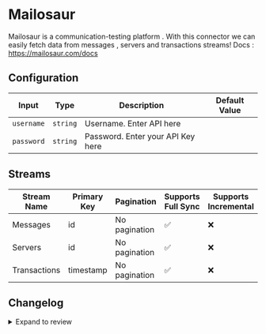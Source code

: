 # Mailosaur
Mailosaur is a communication-testing platform .
With this connector we can easily fetch data from messages , servers and transactions streams!
Docs : https://mailosaur.com/docs

## Configuration

| Input | Type | Description | Default Value |
|-------|------|-------------|---------------|
| `username` | `string` | Username. Enter API here |  |
| `password` | `string` | Password. Enter your API Key here |  |

## Streams
| Stream Name | Primary Key | Pagination | Supports Full Sync | Supports Incremental |
|-------------|-------------|------------|---------------------|----------------------|
| Messages | id | No pagination | ✅ |  ❌  |
| Servers | id | No pagination | ✅ |  ❌  |
| Transactions | timestamp | No pagination | ✅ |  ❌  |

## Changelog

<details>
  <summary>Expand to review</summary>

| Version          | Date              | Pull Request | Subject        |
|------------------|-------------------|--------------|----------------|
| 0.0.36 | 2025-10-21 | [68432](https://github.com/airbytehq/airbyte/pull/68432) | Update dependencies |
| 0.0.35 | 2025-10-14 | [67847](https://github.com/airbytehq/airbyte/pull/67847) | Update dependencies |
| 0.0.34 | 2025-10-07 | [67382](https://github.com/airbytehq/airbyte/pull/67382) | Update dependencies |
| 0.0.33 | 2025-09-30 | [66338](https://github.com/airbytehq/airbyte/pull/66338) | Update dependencies |
| 0.0.32 | 2025-09-09 | [65747](https://github.com/airbytehq/airbyte/pull/65747) | Update dependencies |
| 0.0.31 | 2025-08-23 | [65198](https://github.com/airbytehq/airbyte/pull/65198) | Update dependencies |
| 0.0.30 | 2025-08-09 | [64666](https://github.com/airbytehq/airbyte/pull/64666) | Update dependencies |
| 0.0.29 | 2025-08-02 | [64235](https://github.com/airbytehq/airbyte/pull/64235) | Update dependencies |
| 0.0.28 | 2025-07-26 | [63849](https://github.com/airbytehq/airbyte/pull/63849) | Update dependencies |
| 0.0.27 | 2025-07-19 | [63515](https://github.com/airbytehq/airbyte/pull/63515) | Update dependencies |
| 0.0.26 | 2025-07-12 | [63113](https://github.com/airbytehq/airbyte/pull/63113) | Update dependencies |
| 0.0.25 | 2025-07-05 | [62618](https://github.com/airbytehq/airbyte/pull/62618) | Update dependencies |
| 0.0.24 | 2025-06-21 | [61822](https://github.com/airbytehq/airbyte/pull/61822) | Update dependencies |
| 0.0.23 | 2025-06-14 | [61144](https://github.com/airbytehq/airbyte/pull/61144) | Update dependencies |
| 0.0.22 | 2025-05-24 | [60592](https://github.com/airbytehq/airbyte/pull/60592) | Update dependencies |
| 0.0.21 | 2025-05-10 | [59860](https://github.com/airbytehq/airbyte/pull/59860) | Update dependencies |
| 0.0.20 | 2025-05-03 | [58810](https://github.com/airbytehq/airbyte/pull/58810) | Update dependencies |
| 0.0.19 | 2025-04-19 | [58203](https://github.com/airbytehq/airbyte/pull/58203) | Update dependencies |
| 0.0.18 | 2025-04-12 | [57677](https://github.com/airbytehq/airbyte/pull/57677) | Update dependencies |
| 0.0.17 | 2025-04-05 | [57078](https://github.com/airbytehq/airbyte/pull/57078) | Update dependencies |
| 0.0.16 | 2025-03-29 | [56678](https://github.com/airbytehq/airbyte/pull/56678) | Update dependencies |
| 0.0.15 | 2025-03-22 | [56013](https://github.com/airbytehq/airbyte/pull/56013) | Update dependencies |
| 0.0.14 | 2025-03-08 | [55452](https://github.com/airbytehq/airbyte/pull/55452) | Update dependencies |
| 0.0.13 | 2025-03-01 | [54774](https://github.com/airbytehq/airbyte/pull/54774) | Update dependencies |
| 0.0.12 | 2025-02-22 | [54337](https://github.com/airbytehq/airbyte/pull/54337) | Update dependencies |
| 0.0.11 | 2025-02-15 | [53847](https://github.com/airbytehq/airbyte/pull/53847) | Update dependencies |
| 0.0.10 | 2025-02-08 | [53302](https://github.com/airbytehq/airbyte/pull/53302) | Update dependencies |
| 0.0.9 | 2025-02-01 | [52721](https://github.com/airbytehq/airbyte/pull/52721) | Update dependencies |
| 0.0.8 | 2025-01-25 | [52239](https://github.com/airbytehq/airbyte/pull/52239) | Update dependencies |
| 0.0.7 | 2025-01-18 | [51834](https://github.com/airbytehq/airbyte/pull/51834) | Update dependencies |
| 0.0.6 | 2025-01-11 | [51159](https://github.com/airbytehq/airbyte/pull/51159) | Update dependencies |
| 0.0.5 | 2024-12-28 | [50639](https://github.com/airbytehq/airbyte/pull/50639) | Update dependencies |
| 0.0.4 | 2024-12-21 | [50098](https://github.com/airbytehq/airbyte/pull/50098) | Update dependencies |
| 0.0.3 | 2024-12-14 | [49607](https://github.com/airbytehq/airbyte/pull/49607) | Update dependencies |
| 0.0.2 | 2024-12-12 | [49260](https://github.com/airbytehq/airbyte/pull/49260) | Update dependencies |
| 0.0.1 | 2024-11-04 | | Initial release by [@ombhardwajj](https://github.com/ombhardwajj) via Connector Builder |

</details>
